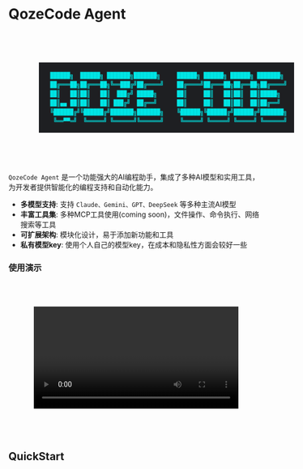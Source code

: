 # QozeCode Agent

<img src="./assets/logo.png" alt="图片描述" style="padding: 60px;">

```QozeCode Agent``` 是一个功能强大的AI编程助手，集成了多种AI模型和实用工具，为开发者提供智能化的编程支持和自动化能力。

- **多模型支持**: 支持 ```Claude、Gemini、GPT、DeepSeek``` 等多种主流AI模型
- **丰富工具集**: 多种MCP工具使用(coming soon)，文件操作、命令执行、网络搜索等工具
- **可扩展架构**: 模块化设计，易于添加新功能和工具
- **私有模型key**: 使用个人自己的模型key，在成本和隐私性方面会较好一些

### 使用演示

<div style="padding: 50px; background-color: #fffff; border-radius: 12px; margin: 16px 0;">
  <video width="100%" height="auto" controls>
    <source src="./videos/demo.mp4" type="video/mp4">
    <source src="./videos/demo.webm" type="video/webm">
    您的浏览器不支持视频标签。
  </video>
</div>

## QuickStart


